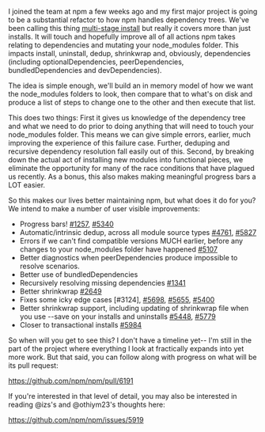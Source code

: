I joined the team at npm a few weeks ago and my first major project is going
to be a substantial refactor to how npm handles dependency trees.  We've
been calling this thing [multi-stage install] but really it covers more than
just installs.  It will touch and hopefully improve all of all actions npm
takes relating to dependencies and mutating your node_modules folder.  This
impacts install, uninstall, dedup, shrinkwrap and, obviously, dependencies
(including optionalDependencies, peerDependencies, bundledDependencies and
devDependencies).

[multi-stage install]: https://github.com/npm/npm/milestones/multi-stage%20install

The idea is simple enough, we'll build an in memory model of how we want the
node_modules folders to look, then compare that to what's on disk and
produce a list of steps to change one to the other and then execute that list.

This does two things: First it gives us knowledge of the dependency tree and
what we need to do prior to doing anything that will need to touch your
node_modules folder.  This means we can give simple errors, earlier, much
improving the experience of this failure case.  Further, deduping and
recursive dependency resolution fall easily out of this.  Second, by breaking
down the actual act of installing new modules into functional pieces, we
eliminate the opportunity for many of the race conditions that have plagued
us recently. As a bonus, this also makes making meaningful progress bars a 
LOT easier.

So this makes our lives better maintaining npm, but what does it do for you? 
We intend to make a number of user visible improvements:

* Progress bars! [#1257], [#5340]
* Automatic/intrinsic dedup, across all module source types [#4761], [#5827]
* Errors if we can't find compatible versions MUCH earlier, before any changes
  to your node_modules folder have happened [#5107]
* Better diagnostics when peerDependencies produce impossible to resolve scenarios.
* Better use of bundledDependencies
* Recursively resolving missing dependencies [#1341]
* Better shrinkwrap [#2649]
* Fixes some icky edge cases [#3124], [#5698], [#5655], [#5400]
* Better shrinkwrap support, including updating of shrinkwrap file when you use
  --save on your installs and uninstalls [#5448], [#5779]
* Closer to transactional installs [#5984]

[#1257]: https://github.com/npm/npm/issues/1257
[#1341]: https://github.com/npm/npm/issues/1341
[#2649]: https://github.com/npm/npm/issues/2649
[#4761]: https://github.com/npm/npm/issues/4761
[#5107]: https://github.com/npm/npm/issues/5107
[#5340]: https://github.com/npm/npm/issues/5340
[#5698]: https://github.com/npm/npm/issues/5698
[#5655]: https://github.com/npm/npm/issues/5655
[#5400]: https://github.com/npm/npm/issues/5400
[#5448]: https://github.com/npm/npm/issues/5448
[#5779]: https://github.com/npm/npm/issues/5779
[#5827]: https://github.com/npm/npm/issues/5827
[#5984]: https://github.com/npm/npm/issues/5984

So when will you get to see this? I don't have a timeline yet-- I'm still in
the part of the project where everything I look at fractically expands into
yet more work. But that said, you can follow along with progress on what will
be its pull request:

https://github.com/npm/npm/pull/6191

If you're interested in that level of detail, you may also be interested in
reading @izs's and @othiym23's thoughts here:

https://github.com/npm/npm/issues/5919
